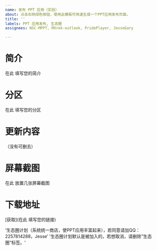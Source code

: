 ```yaml
---
name: 发布 PPT 应用（实验）
about: 点击右侧绿色按钮，使用此模板可快速生成一个PPT应用发布页面。
title: ''
labels: PPT 应用发布, 生态圈
assignees: NSC-MPPT, MXrek-outlook, PridePlayer, JesseGary

---
```


# 简介

在此 填写您的简介

# 分区

在此 填写您的分区

# 更新内容

（没有可删去）

# 屏幕截图

在此 放置几张屏幕截图

# 下载地址

[获取](在此 填写您的链接)

‘生态圈计划（系统统一商店，使PPT应用丰富起来），若同意请加QQ：2257814288，Jesse’
'生态圈计划默认是被加入的，若想取消，请删除”生态圈“标签。'
